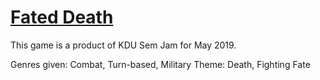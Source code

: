 # [Fated Death](https://acekugen.itch.io/fateddeath)

This game is a product of KDU Sem Jam for May 2019.

Genres given: Combat, Turn-based, Military
Theme: Death, Fighting Fate
